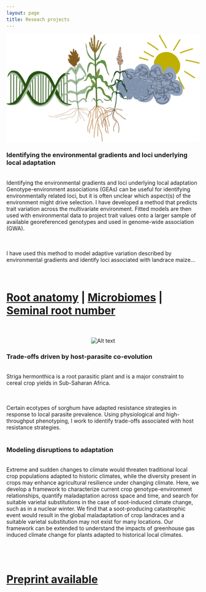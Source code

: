 ```yaml
---
layout: page
title: Reseach projects 
---
```


<div align="center">
  <img src="assets/img/mclaughlin_logo.jpg" alt="Alt text" width="600">
</div>

### Identifying the environmental gradients and loci underlying local adaptation

<br>Identifying the environmental gradients and loci underlying local adaptation
Genotype-environment associations (GEAs) can be useful for identifying environmentally 
related loci, but it is often unclear which aspect(s) of the environment might drive 
selection. I have developed a method that predicts trait variation across the multivariate 
environment. Fitted models are then used with environmental data to project trait values onto 
a larger sample of available georeferenced genotypes and used in genome-wide association (GWA).<br><br>

<br>I have used this method to model adaptive variation described by environmental gradients and identify 
loci associated with landrace maize…<br>
<div class="text-center">
  <h1>
<br>
<a href="https://onlinelibrary.wiley.com/doi/10.1111/eva.13673">Root anatomy</a> |
<a href="https://www.nature.com/articles/s41477-024-01654-7">Microbiomes</a> |
<a href="https://www.nature.com/articles/s41588-024-01761-3">Seminal root number</a>
    <br><br>
  </div>

<div align="center">
  <img src="assets/img/corn_rainbow.jpg" alt="Alt text" width="600">
</div>

### Trade-offs driven by host-parasite co-evolution
<br>Striga hermonthica is a root parasitic plant and is a major constraint to cereal crop yields in Sub-Saharan Africa.<br><br>

<br>Certain ecotypes of sorghum have adapted resistance strategies in response to local parasite prevalence. Using physiological and high-throughput phenotyping, I work to identify trade-offs associated with host resistance strategies.<br><br>

### Modeling disruptions to adaptation
<br>Extreme and sudden changes to climate would threaten traditional local crop populations adapted to historic climates, while the diversity present in crops may enhance agricultural resilience under changing climate. Here, we develop a framework to characterize current crop genotype-environment relationships, quantify maladaptation across space and time, and search for suitable varietal substitutions in the case of soot-induced climate change, such as in a nuclear winter. We find that a soot-producing catastrophic event would result in the global maladaptation of crop landraces and a suitable varietal substitution may not exist for many locations. Our framework can be extended to understand the impacts of greenhouse gas induced climate change for plants adapted to historical local climates.<br><br>
<div class="text-center">
  <h1>
<br>
<a href="https://www.biorxiv.org/content/10.1101/2024.05.18.594591v3">Preprint available</a> 
    <br><br>
  </div>

